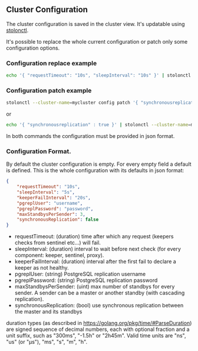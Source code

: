 ## Cluster Configuration ##

The cluster configuration is saved in the cluster view. It's updatable using [stolonctl](stolonctl.md).

It's possible to replace the whole current configuration or patch only some configuration options.

### Configuration replace example

``` bash
echo '{ "requestTimeout": "10s", "sleepInterval": "10s" }' | stolonctl --cluster-name=mycluster config replace -f - '
```


### Configuration patch example

``` bash
stolonctl --cluster-name=mycluster config patch '{ "synchronousreplication" : true }'
```

or

``` bash
echo '{ "synchronousreplication" : true }' | stolonctl --cluster-name=mycluster config patch -f -
```

In both commands the configuration must be provided in json format.


### Configuration Format.

By default the cluster configuration is empty. For every empty field a default is defined. This is the whole configuration with its defaults in json format:

``` json
{
    "requestTimeout": "10s",
    "sleepInterval": "5s",
    "keeperFailInterval": "20s",
    "pgreplUser": "username",
    "pgreplPassword": "password",
    "maxStandbysPerSender": 3,
    "synchronousReplication": false
}
```


* requestTimeout: (duration) time after which any request (keepers checks from sentinel etc...) will fail.
* sleepInterval: (duration) interval to wait before next check (for every component: keeper, sentinel, proxy).
* keeperFailInterval: (duration) interval after the first fail to declare a keeper as not healthy.
* pgreplUser: (string) PostgreSQL replication username
* pgreplPassword: (string) PostgreSQL replication password
* maxStandbysPerSender: (uint) max number of standbys for every sender. A sender can be a master or another standby (with cascading replication).
* synchronousReplication: (bool) use synchronous replication between the master and its standbys


duration types (as described in https://golang.org/pkg/time/#ParseDuration) are signed sequence of decimal numbers, each with optional fraction and a unit suffix, such as "300ms", "-1.5h" or "2h45m". Valid time units are "ns", "us" (or "µs"), "ms", "s", "m", "h".
